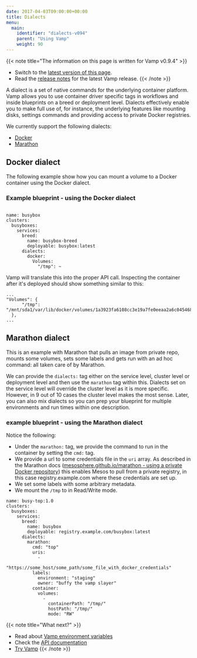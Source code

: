 ```yaml
---
date: 2017-04-03T09:00:00+00:00
title: Dialects
menu:
  main:
    identifier: "dialects-v094"
    parent: "Using Vamp"
    weight: 90
---
```


{{< note title="The information on this page is written for Vamp v0.9.4" >}} 

* Switch to the [latest version of this page](/documentation/using-vamp/dialects).
* Read the [release notes](/documentation/release-notes/latest) for the latest Vamp release.
{{< /note >}}

A dialect is a set of native commands for the underlying container platform.  Vamp allows you to use container driver specific tags in workflows and inside blueprints on a breed or deployment level. Dialects effectively enable you to make full use of, for instance, the underlying features like mounting disks, settings commands and providing access to private Docker registries.

We currently support the following dialects:

* [Docker](/documentation/using-vamp/v0.9.4/dialects/#docker-dialect)
* [Marathon](/documentation/using-vamp/v0.9.4/dialects/#marathon-dialect)

## Docker dialect

The following example show how you can mount a volume to a Docker container using the Docker dialect.

### Example blueprint - using the Docker dialect

```

name: busybox
clusters:
  busyboxes:
    services:
      breed:
        name: busybox-breed
        deployable: busybox:latest
      dialects:
        docker:
          Volumes:
            "/tmp": ~
```

Vamp will translate this into the proper API call. Inspecting the container after it's deployed should show something similar to this:

```
...
"Volumes": {
      "/tmp": "/mnt/sda1/var/lib/docker/volumes/1a3923fa6108cc3e19a7fe0eeaa2a6c0454688ca6165d1919bf647f5f370d4d5/_data"
  },
...    
```    

## Marathon dialect

This is an example with Marathon that pulls an image from private repo, mounts some volumes, sets some labels and gets run with an ad hoc command: all taken care of by Marathon.
  
We can provide the `dialects:` tag either on the service level, cluster level or deployment level and then use the `marathon` tag within this. Dialects set on the service level will override the cluster level as it is more specific. However, in 9 out of 10 cases the cluster level makes the most sense. Later, you can also mix dialects so you can prep your blueprint for multiple environments and run times within one description.


### example blueprint - using the Marathon dialect

Notice the following:

* Under the `marathon:` tag, we provide the command to run in the container by setting the `cmd:` tag.
* We provide a url to some credentials file in the `uri` array. As described in the Marathon docs ([mesosphere.github.io/marathon - using a private Docker repository](https://mesosphere.github.io/marathon/docs/native-docker.html#using-a-private-docker-repository)) this enables Mesos
to pull from a private registry, in this case registry.example.com where these credentials are set up.
* We set some labels with some arbitrary metadata.
* We mount the `/tmp` to in Read/Write mode.

```
name: busy-top:1.0
clusters:
  busyboxes:
    services:
      breed:
        name: busybox
        deployable: registry.example.com/busybox:latest
      dialects:
        marathon:
          cmd: "top"
          uris:
            -
              "https://some_host/some_path/some_file_with_docker_credentials"
          labels:
            environment: "staging"
            owner: "buffy the vamp slayer"
          container:
            volumes:
              -
                containerPath: "/tmp/"
                hostPath: "/tmp/"
                mode: "RW"
```

{{< note title="What next?" >}}
* Read about [Vamp environment variables](/documentation/using-vamp/v0.9.4/environment-variables/)
* Check the [API documentation](/documentation/api/v0.9.4/api-reference)
* [Try Vamp](/documentation/installation/hello-world)
{{< /note >}}

